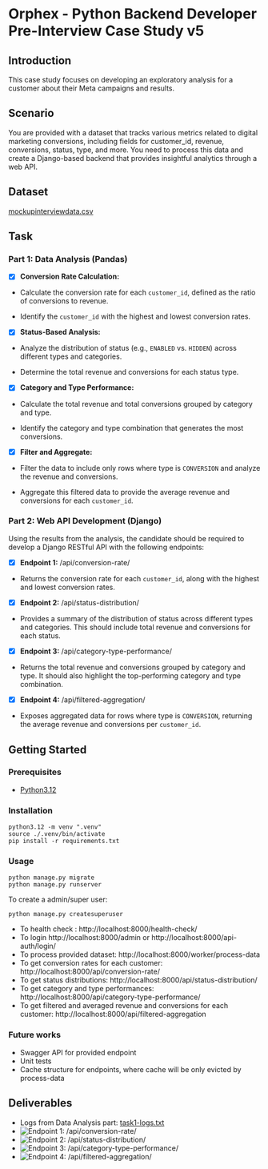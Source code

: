 # Orphex - Python Backend Developer Pre-Interview Case Study v5

## Introduction

This case study focuses on developing an exploratory analysis for a customer about their Meta campaigns and results.

## Scenario

You are provided with a dataset that tracks various metrics related to digital marketing conversions, including fields for customer_id, revenue, conversions, status, type, and more. You need to process this data and create a Django-based backend that provides insightful analytics through a web API.

## Dataset

[mockupinterviewdata.csv](./data/mockupinterviewdata.csv)

## Task

### Part 1: Data Analysis (Pandas)

- [X] **Conversion Rate Calculation:**

- Calculate the conversion rate for each `customer_id`, defined as the ratio of conversions to revenue.

- Identify the `customer_id` with the highest and lowest conversion rates.

- [X] **Status-Based Analysis:**

- Analyze the distribution of status (e.g., `ENABLED` vs. `HIDDEN`) across different types and categories.

- Determine the total revenue and conversions for each status type.

- [X] **Category and Type Performance:**

- Calculate the total revenue and total conversions grouped by category and type.

- Identify the category and type combination that generates the most conversions.

- [X] **Filter and Aggregate:**

- Filter the data to include only rows where type is `CONVERSION` and analyze the revenue and conversions.

- Aggregate this filtered data to provide the average revenue and conversions for each `customer_id`.

### Part 2: Web API Development (Django)

Using the results from the analysis, the candidate should be required to develop a Django RESTful API with the following endpoints:

- [X] **Endpoint 1:** /api/conversion-rate/

- Returns the conversion rate for each `customer_id`, along with the highest and lowest conversion rates.

- [X] **Endpoint 2:** /api/status-distribution/

- Provides a summary of the distribution of status across different types and categories. This should include total revenue and conversions for each status.

- [X] **Endpoint 3:** /api/category-type-performance/

- Returns the total revenue and conversions grouped by category and type. It should also highlight the top-performing category and type combination.

- [X] **Endpoint 4:** /api/filtered-aggregation/

- Exposes aggregated data for rows where type is `CONVERSION`, returning the average revenue and conversions per `customer_id`.

## Getting Started

### Prerequisites

- [Python3.12](https://www.python.org/downloads/)

### Installation

```[bash]
python3.12 -m venv ".venv"
source ./.venv/bin/activate
pip install -r requirements.txt
```

### Usage

```[bash]
python manage.py migrate
python manage.py runserver
```

To create a admin/super user:

```[bash]
python manage.py createsuperuser
```

- To health check : http://localhost:8000/health-check/
- To login http://localhost:8000/admin or http://localhost:8000/api-auth/login/
- To process provided dataset: http://localhost:8000/worker/process-data
- To get conversion rates for each customer: http://localhost:8000/api/conversion-rate/
- To get status distributions: http://localhost:8000/api/status-distribution/
- To get category and type performances: http://localhost:8000/api/category-type-performance/
- To get filtered and averaged revenue and conversions for each customer: http://localhost:8000/api/filtered-aggregation

### Future works

- Swagger API for provided endpoint
- Unit tests
- Cache structure for endpoints, where cache will be only evicted by process-data

## Deliverables

- Logs from Data Analysis part: [task1-logs.txt](./output/task1-logs.txt)
- ![Endpoint 1: /api/conversion-rate/](./deliverables/task2-1.png "Endpoint 1: /api/conversion-rate/")
- ![Endpoint 2: /api/status-distribution/](./deliverables/task2-2.png "Endpoint 2: /api/status-distribution/")
- ![Endpoint 3: /api/category-type-performance/](./deliverables/task2-3.png "Endpoint 3: /api/category-type-performance/")
- ![Endpoint 4: /api/filtered-aggregation/](./deliverables/task2-4.png "Endpoint 4: /api/filtered-aggregation/")
